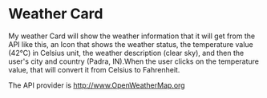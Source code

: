 # Weather Card

My weather Card will show the weather information that it will get from the API like this, an Icon that shows the weather status, the temperature value (42°C) in Celsius unit, the weather description (clear sky), and then the user's city and country (Padra, IN).When the user clicks on the temperature value, that will convert it from Celsius to Fahrenheit.

The API provider is http://www.OpenWeatherMap.org
